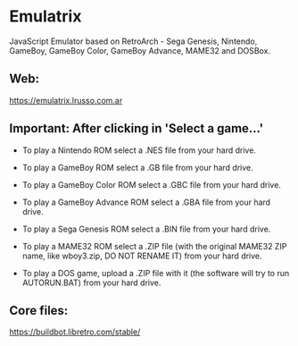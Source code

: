 # Emulatrix

JavaScript Emulator based on RetroArch - Sega Genesis, Nintendo, GameBoy, GameBoy Color, GameBoy Advance, MAME32 and DOSBox.

## Web:

https://emulatrix.lrusso.com.ar

## Important: After clicking in 'Select a game...'

- To play a Nintendo ROM select a .NES file from your hard drive.

- To play a GameBoy ROM select a .GB file from your hard drive.

- To play a GameBoy Color ROM select a .GBC file from your hard drive.

- To play a GameBoy Advance ROM select a .GBA file from your hard drive.

- To play a Sega Genesis ROM select a .BIN file from your hard drive.

- To play a MAME32 ROM select a .ZIP file (with the original MAME32 ZIP name, like wboy3.zip, DO NOT RENAME IT) from your hard drive.

- To play a DOS game, upload a .ZIP file with it (the software will try to run AUTORUN.BAT) from your hard drive.

## Core files:

https://buildbot.libretro.com/stable/
